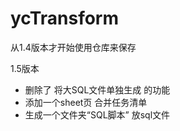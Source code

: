 # ycTransform

从1.4版本才开始使用仓库来保存

1.5版本
- 删除了 将大SQL文件单独生成 的功能
- 添加一个sheet页 合并任务清单 
- 生成一个文件夹“SQL脚本”  放sql文件
